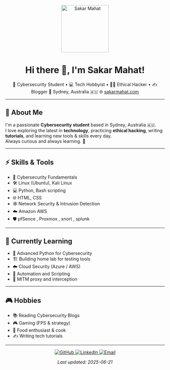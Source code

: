 
<p align="center">
  <img src="https://github.com/monkey-with-a-flower.png" width="150" height="150" alt="Sakar Mahat">
</p>

<h1 align="center">Hi there 👋, I'm <strong>Sakar Mahat</strong>!</h1>

<p align="center">
🔐 Cybersecurity Student • 💻 Tech Hobbyist • 🧑‍💻 Ethical Hacker • ✍️ Blogger  
📍 Sydney, Australia 🇦🇺  
🌐 <a href="https://sakarmahat.com">sakarmahat.com</a>  
</p>

---

## 📖 About Me

I'm a passionate **Cybersecurity student** based in Sydney, Australia 🇦🇺.  
I love exploring the latest in **technology**, practicing **ethical hacking**, writing **tutorials**, and learning new tools & skills every day.  
Always curious and always learning. 🚀

---

## ⚡ Skills & Tools

- 🔐 Cybersecurity Fundamentals
- 🛠️ Linux (Ubuntu), Kali Linux
- 💻 Python, Bash scripting
- 🌐 HTML, CSS
- 🕸️ Network Security & Intrusion Detection
- ☁️ Amazon AWS
- 🛡️ pfSence , Proxmox , snort , splunk 

---

## 🚀 Currently Learning

- 🐍 Advanced Python for Cybersecurity
- 🏗️ Building home lab for testing tools
- ☁️ Cloud Security (Azure / AWS)
- 🤖 Automation and Scripting
- 👾 MITM proxy and interception

---

## 🎮 Hobbies

- 📚 Reading Cybersecurity Blogs
- 🎮 Gaming (FPS & strategy)
- 🥘 Food enthusiast & cook
- ✍️ Writing tech tutorials


---

<p align="center">
<a href="https://github.com/monkey-with-a-flower">
  <img src="https://img.shields.io/badge/GitHub-%2312100E.svg?style=for-the-badge&logo=github&logoColor=white" alt="GitHub">
</a>
<a href="https://www.linkedin.com/in/sakar-mahat-60959b359">
  <img src="https://img.shields.io/badge/LinkedIn-%230077B5.svg?style=for-the-badge&logo=linkedin&logoColor=white" alt="LinkedIn">
</a>
<a href="mailto:sakarmahat62@gmail.com">
  <img src="https://img.shields.io/badge/Email-contact@sakarmahat.com-blue?style=for-the-badge" alt="Email">
</a>
</p>

<p align="center">
<em>Last updated: 2025-06-21</em>
</p>
